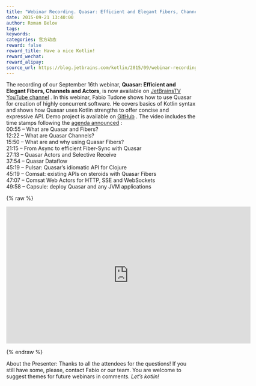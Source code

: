 ```yaml
---
title: "Webinar Recording. Quasar: Efficient and Elegant Fibers, Channels and Actors"
date: 2015-09-21 13:40:00
author: Roman Belov
tags:
keywords:
categories: 官方动态
reward: false
reward_title: Have a nice Kotlin!
reward_wechat:
reward_alipay:
source_url: https://blog.jetbrains.com/kotlin/2015/09/webinar-recording-quasar-efficient-and-elegant-fibers-channels-and-actors/
---
```


The recording of our September 16th webinar, <strong>Quasar: Efficient and Elegant Fibers, Channels and Actors</strong>, is now available on [JetBrainsTV YouTube channel](https://youtu.be/Nmob2MB2Qo8) .
In this webinar, Fabio Tudone shows how to use Quasar for creation of highly concurrent software. He covers basics of Kotlin syntax and shows how Quasar uses Kotlin strengths to offer concise and expressive API.
Demo project is available on [GitHub](https://github.com/circlespainter/quasar-kotlin-jetbrains-webinar/releases) .
The video includes the time stamps following the [agenda announced](http://blog.jetbrains.com/kotlin/2015/09/join-live-webinar-quasar-and-kotlin/) :<br/>
00:55 – What are Quasar and Fibers?<br/>
12:22 – What are Quasar Channels?<br/>
15:50 – What are and why using Quasar Fibers?<br/>
21:15 – From Async to efficient Fiber-Sync with Quasar<br/>
27:13 – Quasar Actors and Selective Receive<br/>
37:54 – Quasar Dataflow<br/>
45:19 – Pulsar: Quasar’s idiomatic API for Clojure<br/>
45:19 – Comsat: existing APIs on steroids with Quasar Fibers<br/>
47:07 – Comsat Web Actors for HTTP, SSE and WebSockets<br/>
49:58 – Capsule: deploy Quasar and any JVM applications

{% raw %}
<p><iframe allowfullscreen="" frameborder="0" height="365" src="https://www.youtube.com/embed/Nmob2MB2Qo8" width="650"></iframe></p>
{% endraw %}

About the Presenter:
Thanks to all the attendees for the questions! If you still have some, please, contact Fabio or our team.
You are welcome to suggest themes for future webinars in comments.
<em>Let’s kotlin!</em>
